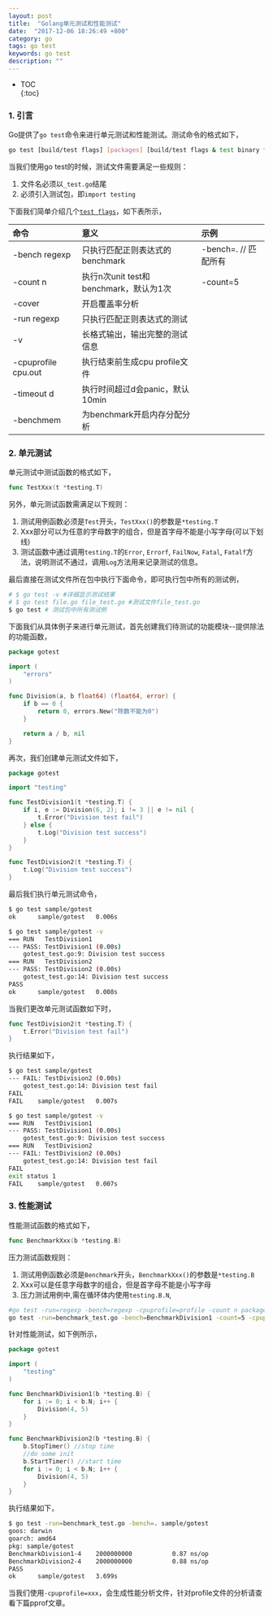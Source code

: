 ```yaml
---
layout: post
title:  "Golang单元测试和性能测试"
date:  "2017-12-06 18:26:49 +800"
category: go
tags: go test
keywords: go test
description: ""
---
```


* TOC  
{:toc}

### 1. 引言

Go提供了`go test`命令来进行单元测试和性能测试。测试命令的格式如下，

```sh
go test [build/test flags] [packages] [build/test flags & test binary flags]
```

当我们使用go test的时候，测试文件需要满足一些规则：

1. 文件名必须以`_test.go`结尾
2. 必须引入测试包，即`import testing`

下面我们简单介绍几个[`test flags`](https://golang.org/cmd/go/#hdr-Description_of_testing_flags)，如下表所示，

| 命令 | 意义 | 示例 |
| :--- | :--- | :--- |
| -bench regexp | 只执行匹配正则表达式的benchmark | -bench=. // 匹配所有 |
| -count n | 执行n次unit test和benchmark，默认为1次 | -count=5 |
| -cover | 开启覆盖率分析 |  |
| -run regexp | 只执行匹配正则表达式的测试 |  |
| -v | 长格式输出，输出完整的测试信息 |  |
| -cpuprofile cpu.out | 执行结束前生成cpu profile文件 |  |
| -timeout d | 执行时间超过d会panic，默认10min |  |
| -benchmem | 为benchmark开启内存分配分析 |  |


### 2. 单元测试

单元测试中测试函数的格式如下，

```go
func TestXxx(t *testing.T)
```

另外，单元测试函数需满足以下规则：

1. 测试用例函数必须是`Test`开头，`TestXxx()`的参数是`*testing.T`
2. Xxx部分可以为任意的字母数字的组合，但是首字母不能是小写字母(可以下划线)
3. 测试函数中通过调用`testing.T`的`Error`, `Errorf`, `FailNow`, `Fatal`, `Fatalf`方法，说明测试不通过，调用`Log`方法用来记录测试的信息。

最后直接在测试文件所在包中执行下面命令，即可执行包中所有的测试例，

```sh
# $ go test -v #详细显示测试结果
# $ go test file.go file_test.go #测试文件file_test.go
$ go test # 测试包中所有测试例
```

下面我们从具体例子来进行单元测试，首先创建我们待测试的功能模块--提供除法的功能函数，

```go
package gotest

import (
    "errors"
)

func Division(a, b float64) (float64, error) {
    if b == 0 {
        return 0, errors.New("除数不能为0")
    }

    return a / b, nil
}
```

再次，我们创建单元测试文件如下，

```go
package gotest

import "testing"

func TestDivision1(t *testing.T) {
    if i, e := Division(6, 2); i != 3 || e != nil {
        t.Error("Division test fail")   
    } else {
        t.Log("Division test success")
    }
}

func TestDivision2(t *testing.T) {
    t.Log("Division test success")
}
```

最后我们执行单元测试命令，

```sh
$ go test sample/gotest
ok      sample/gotest   0.006s

$ go test sample/gotest -v
=== RUN   TestDivision1
--- PASS: TestDivision1 (0.00s)
    gotest_test.go:9: Division test success
=== RUN   TestDivision2
--- PASS: TestDivision2 (0.00s)
    gotest_test.go:14: Division test success
PASS
ok      sample/gotest   0.008s
```

当我们更改单元测试函数如下时，

```go
func TestDivision2(t *testing.T) {
    t.Error("Division test fail")
}
```

执行结果如下，

```sh
$ go test sample/gotest
--- FAIL: TestDivision2 (0.00s)
    gotest_test.go:14: Division test fail
FAIL
FAIL    sample/gotest   0.007s

$ go test sample/gotest -v
=== RUN   TestDivision1
--- PASS: TestDivision1 (0.00s)
    gotest_test.go:9: Division test success
=== RUN   TestDivision2
--- FAIL: TestDivision2 (0.00s)
    gotest_test.go:14: Division test fail
FAIL
exit status 1
FAIL    sample/gotest   0.007s
```

### 3. 性能测试

性能测试函数的格式如下，

```go
func BenchmarkXxx(b *testing.B)
```

压力测试函数规则：

1. 测试用例函数必须是`Benchmark`开头，`BenchmarkXxx()`的参数是`*testing.B`
2. Xxx可以是任意字母数字的组合，但是首字母不能是小写字母
3. 压力测试用例中,需在循环体内使用`testing.B.N`,


```sh
#go test -run=regexp -bench=regexp -cpuprofile=profile -count n package
go test -run=benchmark_test.go -bench=BenchmarkDivision1 -count=5 -cpuprofile=cpuprofile.file sample/gotest
```

针对性能测试，如下例所示，

```go
package gotest

import (
    "testing"
)

func BenchmarkDivision1(b *testing.B) {
    for i := 0; i < b.N; i++ { 
        Division(4, 5)
    }
}

func BenchmarkDivision2(b *testing.B) {
    b.StopTimer() //stop time
    //do some init
    b.StartTimer() //start time
    for i := 0; i < b.N; i++ {
        Division(4, 5)
    }
}
```

执行结果如下，

```sh
$ go test -run=benchmark_test.go -bench=. sample/gotest
goos: darwin
goarch: amd64
pkg: sample/gotest
BenchmarkDivision1-4    2000000000           0.87 ns/op
BenchmarkDivision2-4    2000000000           0.88 ns/op
PASS
ok      sample/gotest   3.699s
```

当我们使用`-cpuprofile=xxx`，会生成性能分析文件，针对profile文件的分析请查看下篇pprof文章。


